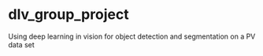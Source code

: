 # dlv_group_project
Using deep learning in vision for object detection and segmentation on a PV data set
